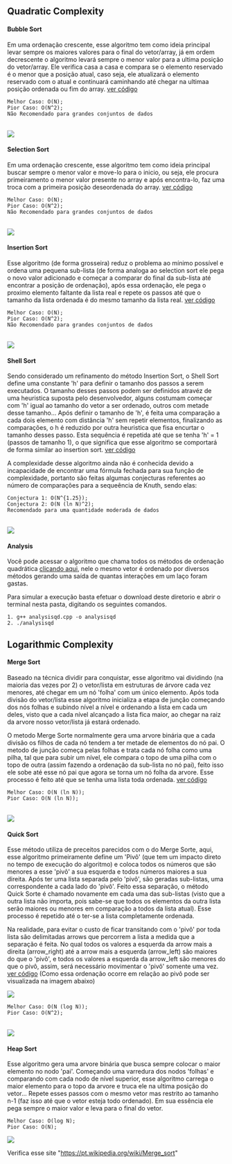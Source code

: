 ## Quadratic Complexity

#### Bubble Sort
Em uma ordenação crescente, esse algoritmo tem como ideia principal levar sempre os maiores valores para o final do vetor/array, já em ordem decrescente o algoritmo levará sempre o menor valor para a ultima posição do vetor/array. Ele verifica casa a casa e compara se o elemento reservado é o menor que a posição atual, caso seja, ele atualizará o elemento reservado com o atual e continuará caminhando até chegar na ultimaa posição ordenada ou fim do array.
<a href="https://github.com/Sr-Souza-dev/Algorithms/blob/main/Ordination/bubble_sort.hpp">ver código</a>

    Melhor Caso: O(N);
    Pior Caso: O(N^2);
    Não Recomendado para grandes conjuntos de dados
<br>
<a href="https://www.macoratti.net/20/11/c_algoritm2.htm"> <image src = "images/bubble.png"></a>


#### Selection Sort
Em uma ordenação crescente, esse algoritmo tem como ideia principal buscar sempre o menor valor e move-lo para o inicio, ou seja, ele procura primeiramento o menor valor presente no array e após encontra-lo, faz uma troca com a primeira posição deseordenada do array. 
<a href="https://github.com/Sr-Souza-dev/Algorithms/blob/main/Ordination/selection_sort.hpp">ver código</a>

    Melhor Caso: O(N);
    Pior Caso: O(N^2);
    Não Recomendado para grandes conjuntos de dados
<br>
<a href="https://www.codingninjas.com/codestudio/problem-details/selection-sort_981162"> <image src = "images/selection.png"></a>

#### Insertion Sort
Esse algoritmo (de forma grosseira) reduz o problema ao mínimo possível e ordena uma pequena sub-lista (de forma analoga ao selection sort ele pega o novo valor adicionado e começar a comparar do final da sub-lista até encontrar a posição de ordenação), após essa ordenação, ele pega o proximo elemento faltante da lista real e repete os passos até que o tamanho da lista ordenada é do mesmo tamanho da lista real.
<a href="https://github.com/Sr-Souza-dev/Algorithms/blob/main/Ordination/insertion_sort.hpp">ver código</a>

    Melhor Caso: O(N);
    Pior Caso: O(N^2);
    Não Recomendado para grandes conjuntos de dados
<br>
<a href="https://www.w3resource.com/javascript-exercises/searching-and-sorting-algorithm/searching-and-sorting-algorithm-exercise-4.php"> <image src = "images/insertion.png"></a>

#### Shell Sort
Sendo considerado um refinamento do método Insertion Sort, o Shell Sort define uma constante 'h' para definir o tamanho dos passos a serem executados. O tamanho desses passos podem ser definidos atravéz de uma heuristica suposta pelo desenvolvedor, alguns costumam começar com 'h' igual ao tamanho do vetor a ser ordenado, outros com metade desse tamanho... Após definir o tamanho de 'h', é feita uma comparação a cada dois elemento com distância 'h' sem repetir elementos, finalizando as comparações, o h é reduzido por outra heuristica que fisa encurtar o tamanho desses passo. Esta sequência é repetida até que se tenha 'h' = 1 (passos de tamanho 1), o que significa que esse algoritmo se comportará de forma similar ao insertion sort.
<a href="https://github.com/Sr-Souza-dev/Algorithms/blob/main/Ordination/shell_sort.hpp">ver código</a>

A complexidade desse algoritmo ainda não é conhecida devido a incapacidade de encontrar uma fórmula fechada para sua função de complexidade, portanto são feitas algumas conjecturas referentes ao número de comparações para a sequeência de Knuth, sendo elas:

    Conjectura 1: O(N^{1.25});
    Conjectura 2: O(N (ln N)^2);
    Recomendado para uma quantidade moderada de dados
<br>
<a href="https://www.youtube.com/watch?v=QnHOwrZllXk"> <image src = "images/shell.png"></a>

#### Analysis
Você pode acessar o algoritmo que chama todos os métodos de ordenação quadrática <a href="https://github.com/Sr-Souza-dev/Algorithms/blob/main/Ordination/analysisqd.cpp">clicando aqui</a>, nele o mesmo vetor é ordenado por diversos métodos gerando uma saída de quantas interações em um laço foram gastas.

Para simular a execução basta efetuar o download deste diretorio e abrir o terminal nesta pasta, digitando os seguintes comandos.

    1. g++ analysisqd.cpp -o analysisqd
    2. ./analysisqd


## Logarithmic Complexity

#### Merge Sort 
Baseado na técnica dividir para conquistar, esse algoritmo vai dividindo (na maioria das vezes por 2) o vetor/lista em estruturas de árvore cada vez menores, até chegar em um nó 'folha' com um único elemento. Após toda divisão do vetor/lista esse algoritmo inicializa a etapa de junção começando dos nós folhas e subindo nível a nível e ordenando a lista em cada um deles, visto que a cada nível alcançado a lista fica maior, ao chegar na raiz da arvore nosso vetor/lista já estará ordenado.

O metodo Merge Sorte normalmente gera uma arvore binária que a cada divisão os filhos de cada nó tendem a ter metade de elementos do nó pai. O metodo de junção começa pelas folhas e trata cada nó folha como uma pilha, tal que para subir um nível, ele compara o topo de uma pilha com o topo de outra (assim fazendo a ordenação da sub-lista no nó pai), feito isso ele sobe até esse nó pai que agora se torna um nó folha da arvore. Esse processo é feito até que se tenha uma lista toda ordenada.
<a href="https://github.com/Sr-Souza-dev/Algorithms/blob/main/Ordination/merge_sort.hpp">ver código</a>

    Melhor Caso: O(N (ln N));
    Pior Caso: O(N (ln N));
<br>
<a href="https://en.wikipedia.org/wiki/Merge_sort"> <image src = "images/merge.png"></a>

#### Quick Sort 
Esse método utiliza de preceitos parecidos com o do Merge Sorte, aqui, esse algoritmo primeiramente define um 'Pivô' (que tem um impacto direto no tempo de execução do algoritmo) e coloca todos os números que são menores a esse 'pivô' a sua esquerda e todos números maiores a sua direita. Após ter uma lista separada pelo 'pivô', são geradas sub-listas, uma correspondente a cada lado do 'pivô'. Feito essa separação, o método Quick Sorte é chamado novamente em cada uma das sub-listas (visto que a outra lista não importa, pois sabe-se que todos os elementos da outra lista serão maiores ou menores em comparação a todos da lista atual). Esse processo é repetido até o ter-se a lista completamente ordenada.

Na realidade, para evitar o custo de ficar transitando com o 'pivô' por toda lista são delimitadas arrows que percorrem a lista a medida que a separação é feita. No qual todos os valores a esquerda da arrow mais a direita (arrow_right) até a arrow mais a esquerda (arrow_left) são maiores do que o 'pivô', e todos os valores a esquerda da arrow_left são menores do que o pivô, assim, será necessário movimentar o 'pivô' somente uma vez. 
<a href="https://github.com/Sr-Souza-dev/Algorithms/blob/main/Ordination/quick_sort.hpp">ver código</a> (Como essa ordenação ocorre em relação ao pivô pode ser visualizada na imagem abaixo)

<a href="https://github.com/Sr-Souza-dev"> <image src = "images/quickP.png"></a>

    Melhor Caso: O(N (log N));
    Pior Caso: O(N^2);
<br>
<a href="https://dev.to/mwong068/quick-sort-in-ruby-2302"> <image src = "images/quick.png"></a>


#### Heap Sort

Esse algoritmo gera uma arvore binária que busca sempre colocar o maior elemento no nodo 'pai'. Começando uma varredura dos nodos 'folhas' e comparando com cada nodo de nível superior, esse algoritmo carrega o maior elemento para o topo da arvore e truca ele na ultima posição do vetor... Repete esses passos com o mesmo vetor mas restrito ao tamanho n-1 (faz isso até que o vetor esteja todo ordenado). Em sua essência ele pega sempre o maior valor e leva para o final do vetor.

    Melhor Caso: O(log N);
    Pior Caso: O(N);

<a href="https://medium.com/@aahana22012001/heap-and-heap-sort-algorithm-9bc53eb8672e"> <image src = "images/heap.png"></a>



Verifica esse site "https://pt.wikipedia.org/wiki/Merge_sort"